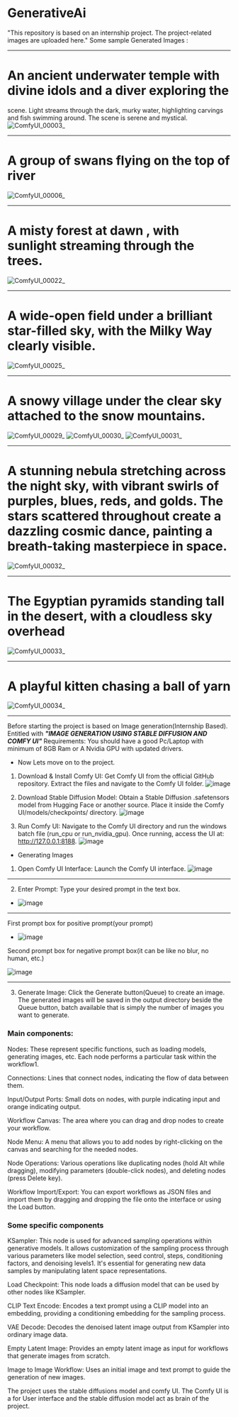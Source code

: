 # GenerativeAi
"This repository is based on an internship project. The project-related images are uploaded here."
Some sample Generated Images : 
***
# An ancient underwater temple with divine idols and a diver exploring the
scene. Light streams through the dark, murky water, highlighting carvings and fish swimming around. The scene is serene and mystical.
![ComfyUI_00003_](https://github.com/user-attachments/assets/8082c78e-92c8-40cd-8649-3b797fbf4e7f)

***
# A group of swans flying on the top of river
![ComfyUI_00006_](https://github.com/user-attachments/assets/c0f7ec93-6f22-444d-835c-eeb5e7ad47f7)

***
# A misty forest at dawn , with sunlight streaming through the trees.
![ComfyUI_00022_](https://github.com/user-attachments/assets/d31f4bea-90ec-4fb7-aba5-a4316f5b5c30)
***
# A wide-open field under a brilliant star-filled sky, with the Milky Way clearly visible.
![ComfyUI_00025_](https://github.com/user-attachments/assets/782331b9-0d2b-4e5c-ae3b-d4683d975977)
***
# A snowy village under the clear sky attached to the snow mountains.
![ComfyUI_00029_](https://github.com/user-attachments/assets/eaac5019-0ffc-4d7a-ba47-e4d1351a49bd)
![ComfyUI_00030_](https://github.com/user-attachments/assets/c034f21d-3fa1-4739-a8c0-94cb660fef8e)
![ComfyUI_00031_](https://github.com/user-attachments/assets/19a45ecd-4053-4bad-80e1-2670823079c3)
***
# A stunning nebula stretching across the night sky, with vibrant swirls of purples, blues, reds, and golds. The stars scattered throughout create a dazzling cosmic dance, painting a breath-taking masterpiece in space.
![ComfyUI_00032_](https://github.com/user-attachments/assets/51b65532-bbd2-48e1-8690-723a5b526572)
***
# The Egyptian pyramids standing tall in the desert, with a cloudless sky overhead
![ComfyUI_00033_](https://github.com/user-attachments/assets/9c4ae08f-1f17-4ad8-a00f-e5c47386862d)
***
# A playful kitten chasing a ball of yarn
![ComfyUI_00034_](https://github.com/user-attachments/assets/d56a3831-1c5b-422d-99d3-5cd9eeab463b)

***
Before starting the project is based on Image generation(Internship Based).
Entitled with _**"IMAGE GENERATION USING STABLE DIFFUSION AND COMFY UI"**_
Requirements: You should have a good Pc/Laptop with minimum of 8GB Ram or A Nvidia GPU with updated drivers.

* Now Lets move on to the project.
1. Download & Install Comfy UI: Get Comfy UI from the official GitHub repository. Extract the files and navigate to the Comfy UI folder.
![image](https://github.com/user-attachments/assets/93c00759-d6c4-48db-b21c-d7aa18d8a350)


2. Download Stable Diffusion Model: Obtain a Stable Diffusion .safetensors model from Hugging Face or another source. Place it inside the Comfy UI/models/checkpoints/ directory.
![image](https://github.com/user-attachments/assets/16b71261-eb55-4022-993b-4250f1d51649)


3. Run Comfy UI: Navigate to the Comfy UI directory and run the windows batch file (run_cpu or run_nvidia_gpu). Once running, access the UI at: http://127.0.0.1:8188.
![image](https://github.com/user-attachments/assets/0ba9c36d-23eb-4695-935a-bd83c475e145)

* Generating Images
1. Open Comfy UI Interface: Launch the Comfy UI interface.
![image](https://github.com/user-attachments/assets/46186a23-af95-49b2-b48f-b68d789c89db)

***


2. Enter Prompt: Type your desired prompt in the text box.

* ![image](https://github.com/user-attachments/assets/6474749c-337f-4848-8264-3986a10c1d59)

***


First prompt box for positive prompt(your prompt)


* ![image](https://github.com/user-attachments/assets/21c1d49e-9898-4d12-be03-b2c860da8bb1)

Second prompt box for negative prompt box(it can be like no blur, no human, etc.)


![image](https://github.com/user-attachments/assets/633c5f42-c03c-470e-83bf-dbeaff86c49d)

***


3. Generate Image: Click the Generate button(Queue) to create an image. The generated images will be saved in the output directory
beside the Queue button, batch available that is simply the number of images you want to generate.


### Main components:

Nodes: These represent specific functions, such as loading models, generating images, etc. Each node performs a particular task within the workflow1.

Connections: Lines that connect nodes, indicating the flow of data between them.

Input/Output Ports: Small dots on nodes, with purple indicating input and orange indicating output.

Workflow Canvas: The area where you can drag and drop nodes to create your workflow.

Node Menu: A menu that allows you to add nodes by right-clicking on the canvas and searching for the needed nodes.

Node Operations: Various operations like duplicating nodes (hold Alt while dragging), modifying parameters (double-click nodes), and deleting nodes (press Delete key).

Workflow Import/Export: You can export workflows as JSON files and import them by dragging and dropping the file onto the interface or using the Load button.


### Some specific components
KSampler: This node is used for advanced sampling operations within generative models. It allows customization of the sampling process through various parameters like model selection, seed control, steps, conditioning factors, and denoising levels1. It's essential for generating new data samples by manipulating latent space representations.

Load Checkpoint: This node loads a diffusion model that can be used by other nodes like KSampler.

CLIP Text Encode: Encodes a text prompt using a CLIP model into an embedding, providing a conditioning embedding for the sampling process.

VAE Decode: Decodes the denoised latent image output from KSampler into ordinary image data.

Empty Latent Image: Provides an empty latent image as input for workflows that generate images from scratch.

Image to Image Workflow: Uses an initial image and text prompt to guide the generation of new images.

The project uses the stable diffusions model and comfy UI. The Comfy UI is a for User interface and the stable diffusion model act as brain of the project.
